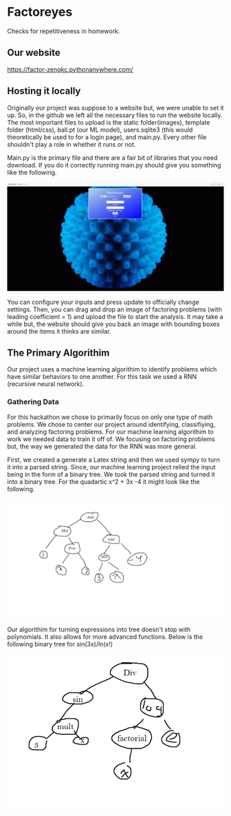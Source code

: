 # Factoreyes
Checks for repetitiveness in homework.

## Our website
https://factor-zengkc.pythonanywhere.com/

## Hosting it locally
Originally our project was suppose to a website but, we were unable to set it up. So, in the github we left all the necessary files to run the website locally. The most important files to upload is the static folder(images), template folder (html/css), ball.pt (our ML model), users.sqlite3 (this would theoretically be used to for a login page), and main.py. Every other file shouldn't play a role in whether it runs or not.

Main.py is the primary file and there are a fair bit of libraries that you need download. If you do it correctly running main.py should give you something like the following.

<img src="website1.png" alt="website" title="webstite">

You can configure your inputs and press update to officially change settings. Then, you can drag and drop an image  of factoring problems (with leading coefficient = 1) and upload the file to start the analysis. It may take a while but, the website should give you back an image with bounding boxes around the items it thinks are similar.
## The Primary Algorithim
Our project uses a machine learning algorithim to identify problems which have similar behaviors to one another. For this task we used a RNN (recursive neural network).

### Gathering Data
For this hackathon we chose to primarily focus on only one type of math problems. We chose to center our project around identifying, classifiying, and analyzing factoring problems. For our machine learning algorithim to work we needed data to train it off of. We focusing on factoring problems but, the way we generated the data for the RNN was more general.

First, we created a generate a Latex string and then we used sympy to turn it into a parsed string. Since, our machine learning project relied the input being in the form of a binary tree. We took the parsed string and turned it into a binary tree. For the quadartic x^2 + 3x -4 it might look like the following.

<img src="tree1.png" alt="tree image" title="tree image">

Our algorithim for turning expressions into tree doesn't stop with polynomials. It also allows for more advanced functions. Below is the following binary tree for sin(3x)/ln(x!)

<img src="tree2.png" alt="tree image" title="tree image">
